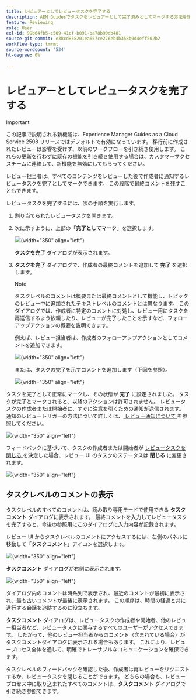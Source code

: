 ```yaml
---
title: レビュアーとしてレビュータスクを完了する
description: AEM Guidesでタスクをレビュアーとして完了済みとしてマークする方法を理解する。
feature: Reviewing
role: User
exl-id: 99b64fb5-c509-41cf-b091-ba78b90db481
source-git-commit: e38cd858201ea657ce276eb4b358b0d4eff502b2
workflow-type: tm+mt
source-wordcount: '534'
ht-degree: 0%

---
```


# レビュアーとしてレビュータスクを完了する

>[!IMPORTANT]
>
> この記事で説明される新機能は、Experience Manager Guides as a Cloud Service 2508 リリースではデフォルトで有効になっています。 移行前に作成されたレビューは影響を受けず、以前のワークフローを引き続き使用します。 これらの更新を行わずに既存の機能を引き続き使用する場合は、カスタマーサクセスチームに連絡して、新機能を無効にしてもらってください。

レビュー担当者は、すべてのコンテンツをレビューした後で作成者に通知するレビュータスクを完了としてマークできます。 この段階で最終コメントを残すこともできます。

レビュータスクを完了するには、次の手順を実行します。

1. 割り当てられたレビュータスクを開きます。
2. 次に示すように、上部の「**完了としてマーク**」を選択します。

   ![](images/review-task-mark-as-done.png){width="350" align="left"}

   **タスクを完了** ダイアログが表示されます。
3. **タスクを完了** ダイアログで、作成者の最終コメントを追加して **完了** を選択します。

   >[!NOTE]
   >
   > タスクレベルのコメントは概要または最終コメントとして機能し、トピックのレビュー中に追加されたテキストレベルのコメントとは異なります。 このダイアログでは、作成者に特定のコメントに対処し、レビュー用にタスクを再送信するよう依頼したり、レビューが完了したことを示すなど、フォローアップアクションの概要を説明できます。

   例えば、レビュー担当者は、作成者のフォローアップアクションとしてコメントを追加できます。

   ![](images/complete-task-dialog-followup.png){width="350" align="left"}

   または、タスクの完了を示すコメントを追加します（下図を参照）。

   ![](images/complete-task-dialog.png){width="350" align="left"}


タスクを完了として正常にマークし、その状態が **完了** に設定されました。 タスクが完了とマークされると、以降のアクションは許可されません。 レビュータスクの作成者または開始者に、すぐに注意を引くための通知が送信されます。 通知のレビュートリガーの方法について詳しくは、[ レビュー通知について ](./review-understanding-review-notifications.md) を参照してください。

![](images/task-completed-status.png){width="350" align="left"}

フィードバックに基づいて、タスクの作成者または開始者が [ レビュータスクを閉じる ](./review-close-review-task.md) を決定した場合、レビュー UI のタスクのステータスは **閉じる** に変更されます。

![](images/review-status-closed-review-ui.png){width="350" align="left"}

## タスクレベルのコメントの表示

タスクレベルのすべてのコメントは、読み取り専用モードで使用できる **タスクコメント** ダイアログに表示されます。 最終コメントを入力してレビュータスクを完了すると、今後の参照用にこのダイアログに入力内容が記録されます。

レビュー UI からタスクレベルのコメントにアクセスするには、左側のパネルに移動して「**タスクコメント**」アイコンを選択します。

![](images/task-comments-icon.png){width="350" align="left"}

**タスクコメント** ダイアログが右側に表示されます。

![](images/task-comments-reviewer.png){width="350" align="left"}

ダイアログ内のコメントは時系列で表示され、最近のコメントが最初に表示され、最も古いコメントが最後に表示されます。 この順序は、時間の経過と共に進行する会話を追跡するのに役立ちます。

**タスクコメント** ダイアログは、レビュータスクの作成者や開始者、他のレビュー担当者など、レビュータスクに関与するすべてのユーザーがアクセスできます。 したがって、他のレビュー担当者からのコメント（含まれている場合）がタスクコメントダイアログに表示される場合もあります。 これにより、レビュープロセス全体を通して、明確でトレーサブルなコミュニケーションを確保できます。

タスクレベルのフィードバックを確認した後、作成者は再レビューをリクエストするか、レビュータスクを閉じることができます。 どちらの場合も、レビュープロセス中に取り込まれたすべてのコメントは、**タスクコメント** ダイアログで引き続き参照できます。
